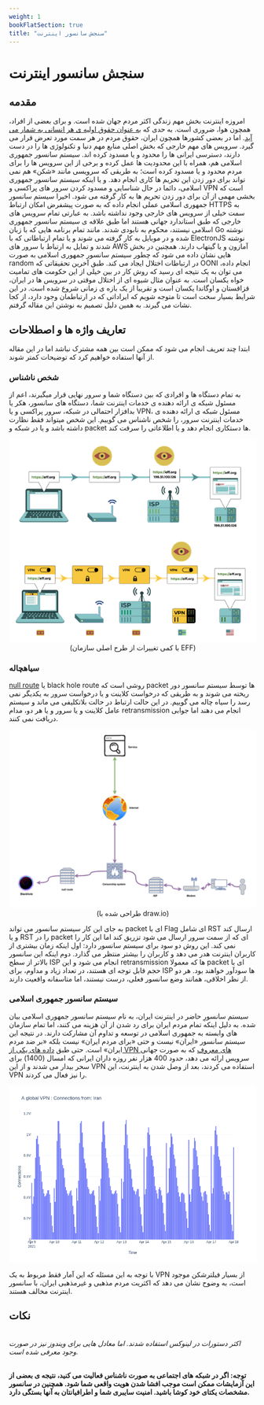 ```yaml
---
weight: 1
bookFlatSection: true
title: "سنجش سانسور اینترنت"
---
```


# سنجش سانسور اینترنت

## مقدمه
امروزه اینترنت بخش مهم زندگی اکثر مردم جهان شده است. و برای بعضی از افراد، همچون هوا، ضروری است. به حدی که [به عنوان حقوق اولیه ی هر انسانی به شمار می آید](https://sites.uab.edu/humanrights/2020/10/12/is-internet-access-a-human-right/). اما در بعضی کشورها همچون ایران، حقوق مردم در هر سمت مورد تعرض قرار می گیرد. سرویس های مهم خارجی که بخش اصلی منابع مهم دنیا و تکنولوژی ها را در دست دارند، دسترسی ایرانی ها را محدود و یا مسدود کرده اند. سیستم سانسور جمهوری اسلامی هم، همراه با این محدودیت ها عمل کرده و برخی از این سرویس ها را برای مردم محدود و یا مسدود کرده است؛ به طریقی که سرویسی مانند «شکن» هم نمی تواند برای دور زدن این تحریم ها کاری انجام دهد. و یا اینکه سیستم سانسور جمهوری اسلامی، دائما در حال شناسایی و مسدود کردن سرور های پراکسی و VPN است که بخشی مهمی از آن برای دور زدن تحریم ها به کار گرفته می شود. اخیرا سیستم سانسور جمهوری اسلامی عملی انجام داده که به صورت پیشفرض امکان ارتباط HTTPS به سمت خیلی از سرویس های خارجی وجود نداشته باشد. به عبارتی تمام سرویس های خارجی که طبق استاندارد جهانی هستند اما طبق علاقه ی سیستم سانسور جمهوری اسلامی نیستند، محکوم به نابودی شدند. مانند تمام برنامه هایی که با زبان Go نوشته شده و در موبایل به کار گرفته می شوند و یا تمام ارتباطاتی که با ElectronJS نوشته شدند و تمایل به ارتباط با سرور های AWS آمازون و یا گیتهاب دارند. همچنین در بخش هایی نشان داده می شود که چطور سیستم سانسور جمهوری اسلامی به صورت random در ارتباطات اختلال ایجاد می کند.
طبق آخرین تحقیقاتی که OONI انجام داده، می توان به یک نتیجه ای رسید که روش کار در بین خیلی از این حکومت های تمامیت خواه یکسان است. به عنوان مثال شیوه ای از اختلال موقتی در سرویس ها در ایران، قزاقستان و اوگاندا یکسان است و تقریبا از یک بازه ی زمانی شروع شده است. 
در این شرایط بسیار سخت است تا متوجه شویم که ایراداتی که در ارتباطمان وجود دارد، از کجا نشات می گیرند. به همین دلیل تصمیم به نوشتن این مقاله گرفتم.

## تعاریف واژه ها و اصطلاحات
ابتدا چند تعریف انجام می شود که ممکن است بین همه مشترک نباشد اما در این مقاله از آنها استفاده خواهیم کرد که توضیحات کمتر شوند.
### شخص ناشناس
به تمام دستگاه ها و افرادی که بین دستگاه شما و سرور نهایی قرار میگیرند، اعم از مسئول شبکه ی ارائه دهنده ی خدمات اینترنت شما، دستگاه های سانسور، هکر یا بدافزار احتمالی در شبکه، سرور پراکسی و یا VPN، مسئول شبکه ی ارائه دهنده ی خدمات اینترنت سرور، را شخص ناشناس می گوییم. این شخص میتواند فقط نظارت داشته باشد و یا در شبکه و packet ها دستکاری انجام دهد و یا اطلاعاتی را سرقت کند.

<center>

![internet surveillance](./internet-surveillance.png)\
(با کمی تغییرات از طرح اصلی سازمان EFF)</center>


### سیاهچاله
[null route](https://downloads.avaya.com/elmodocs2/p882/v6.2/p580_p882ms/IP-Ch1227.html) یا black hole route روشی است که packet ها توسط سیستم سانسور دور ریخته می شوند و به طریقی که درخواست کلاینت و یا درخواست سرور به یکدیگر نمی رسد را سیاه چاله می گوییم. در این حالت ارتباط در حالت بلاتکلیفی می ماند و سیستم عامل کلاینت و یا سرور و یا هر دو، مدام retransmission انجام می دهند اما جوابی دریافت نمی کنند.
<center>

![blackhole - null route](./blackhole-null-route.png)\
(طراحی شده با draw.io)</center>

به جای این کار سیستم سانسور می تواند packet ای با Flag ای شامل RST ارسال کند و یا RST را در packet ای که از سمت سرور ارسال می شود تزریق کند اما این کار را نمی کند. این روش دو سود برای سیستم سانسور دارد: اول اینکه زمان بیشتری از کاربران اینترنت هدر می دهد و کاربران را بیشتر منتظر می گذارد. دوم اینکه این سانسور بالاتر از سطح ISP انجام می شود و این retransmission ها که معمولا packet ای با حجم قابل توجه ای هستند، در تعداد زیاد و مداوم، برای ISP ها سودآور خواهند بود. هر دو از نظر اخلاقی، همانند وضع سانسور فعلی، درست نیستند، اما متاسفانه واقعیت دارند.

### سیستم سانسور جمهوری اسلامی
سیستم سانسورِ حاضر در اینترنت ایران، به نام سیستم سانسور جمهوری اسلامی بیان شده. به دلیل اینکه تمام مردم ایران برای رد شدن از آن هزینه می کنند، اما تمام سازمان های وابسته به جمهوری اسلامی در توسعه و تداوم آن مشارکت دارند. در نتیجه این سیستم سانسور «ایران» نیست و حتی «برای مردم ایران» نیست بلکه «بر ضد مردم ایران» است. 
حتی طبق [داده های یکی از VPN های معروف](https://twitter.com/xhdix/status/1383951384580526086) که به صورت جهانی سرویس ارائه می دهد، حدود 400 هزار نفر روزه داران ایرانی که امسال (1400) برای سحر بیدار می شدند و از این VPN استفاده می کردند، بعد از وصل شدن به اینترنت، این VPN را نیز فعال می کردند.
<center>

![a global vpn - connections from iran.png](./a-global-vpn-connections-from-iran.png)
</center>
با توجه به این مسئله که این آمار فقط مربوط به یک VPN از بسیار فیلترشکن موجود است، به وضوح نشان می دهد که اکثریت مردم مذهبی و غیرمذهبی ایران، با سانسور اینترنت مخالف هستند.

## نکات
\
_اکثر دستورات در لینوکس استفاده شدند. اما معادل هایی برای ویندوز نیز در صورت وجود معرفی شده است._

\
**توجه: اگر در شبکه های اجتماعی به صورت ناشناس فعالیت می کنید، نتیجه ی بعضی از این آزمایشات  ممکن است موجب افشا شدن هویت واقعی شما شود. همچنین در سانسور مشخصات یکتای خود کوشا باشید. امنیت سایبری شما و اطرافیانتان به آنها بستگی دارد.**

